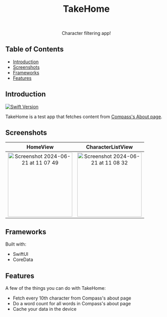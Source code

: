 <h1 align="center"> TakeHome </h1> <br>

<p align="center">
  Character filtering app!
</p>

<!-- START doctoc generated TOC please keep comment here to allow auto update -->
<!-- DON'T EDIT THIS SECTION, INSTEAD RE-RUN doctoc TO UPDATE -->
## Table of Contents

- [Introduction](#introduction)
- [Screenshots](#screenshots)
- [Frameworks](#frameworks)
- [Features](#features)


<!-- END doctoc generated TOC please keep comment here to allow auto update -->

## Introduction

[![Swift Version][swift-image]][swift-url]


TakeHome is a test app that fetches content from <a href="https://www.compass.com/about/">Compass's About page</a>.

## Screenshots

| HomeView  | CharacterListView | 
| :---: | :---: |
| <img width="200" alt="Screenshot 2024-06-21 at 11 07 49" src="https://github.com/nicobelo91/TakeHome/assets/69220574/f0132779-9d75-443e-b0f3-c39c0a2e7614"> | <img width="200" alt="Screenshot 2024-06-21 at 11 08 32" src="https://github.com/nicobelo91/TakeHome/assets/69220574/10ca3833-64a9-447d-bfd4-ae711306d52f">  |

## Frameworks
Built with:

- SwiftUI
- CoreData

## Features

A few of the things you can do with TakeHome:

* Fetch every 10th character from Compass's about page
* Do a word count for all words in Compass's about page
* Cache your data in the device

[swift-image]:https://img.shields.io/badge/swift-5.8-orange.svg
[swift-url]: https://swift.org/
